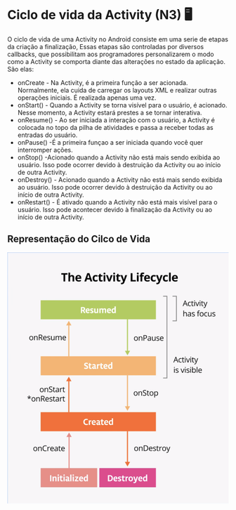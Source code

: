 <h1>Ciclo de vida da Activity (N3) 🖥️</h1>

<p>O ciclo de vida de uma Activity no Android consiste em uma serie de etapas da criação a finalização, Essas etapas são controladas por diversos callbacks, que possibilitam aos programadores personalizarem o modo como a Activity se comporta diante das alterações no estado da aplicação.
São elas:</p>

<ul>
    <li>onCreate - Na Activity, é a primeira função a ser acionada. Normalmente, ela cuida de carregar os layouts XML e realizar outras operações iniciais. É realizada apenas uma vez.</li>
    <li>onStart() - Quando a Activity se torna visível para o usuário, é acionado. Nesse momento, a Activity estará prestes a se tornar interativa. </li>
    <li>onResume() - Ao ser iniciada a interação com o usuário, a Activity é colocada no topo da pilha de atividades e passa a receber todas as entradas do usuário.</li>
    <li>onPause() -É a primeira funçao a ser iniciada quando você quer interromper ações.</li>
    <li>onStop() -Acionado quando a Activity não está mais sendo exibida ao usuário. Isso pode ocorrer devido à destruição da Activity ou ao início de outra Activity.</li>
    <li>onDestroy() - Acionado quando a Activity não está mais sendo exibida ao usuário. Isso pode ocorrer devido à destruição da Activity ou ao início de outra Activity.</li>
    <li>onRestart() - É ativado quando a Activity não está mais visível para o usuário. Isso pode acontecer devido à finalização da Activity ou ao início de outra Activity.</li>
</ul>

<h2>Representação do Cilco de Vida</h2>
<p><img src="img/ciclo-de-vida-activity.png" alt="Imagem que demonstra o ciclo de vida"></p>